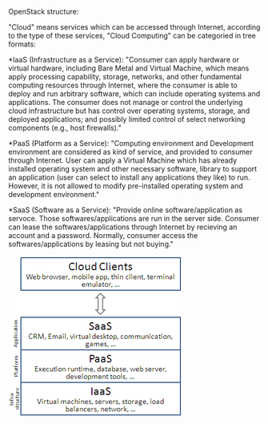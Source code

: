 OpenStack structure:

"Cloud" means services which can be accessed through Internet, according to the type of these services, "Cloud Computing" can be categoried in tree formats:

*IaaS (Infrastructure as a Service): "Consumer can apply hardware or virtual hardware, including Bare Metal and Virtual Machine, which means apply processing capability, storage, networks, and other fundamental computing resources through Internet, where the consumer is able to deploy and run arbitrary software, which can include operating systems and applications. The consumer does not manage or control the underlying cloud infrastructure but has control over operating systems, storage, and deployed applications; and possibly limited control of select networking components (e.g., host firewalls)."

*PaaS (Platform as a Service): "Computing environment and Development environment are considered as kind of service, and provided to consumer through Internet. User can apply a Virtual Machine which has already installed operating system and other necessary software, library to support an application (user can select to install any applications they like) to run. However, it is not allowed to modify pre-installed operating system and development environment."

*SaaS (Software as a Service): "Provide online software/application as servoce. Those softwares/applications are run in the server side. Consumer can lease the softwares/applications through Internet by recieving an account and a password. Normally, consumer access the softwares/applications by leasing but not buying."

<img src="./resources/images/Cloud_computing_layers.png">

